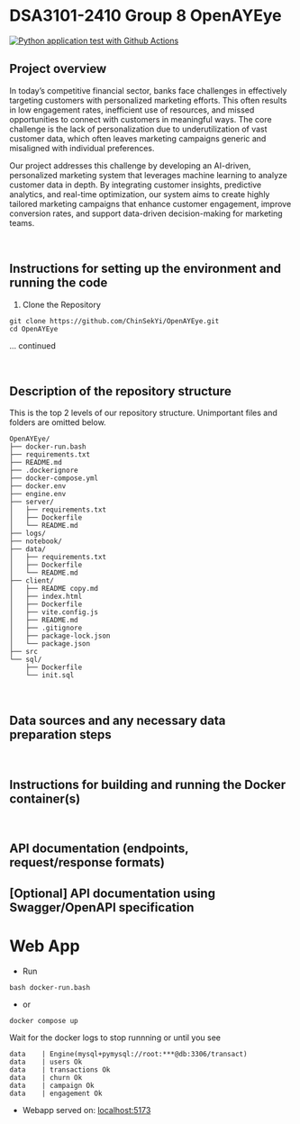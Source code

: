 # DSA3101-2410 Group 8 OpenAYEye
[![Python application test with Github Actions](https://github.com/ChinSekYi/OpenAYEye/actions/workflows/main.yml/badge.svg)](https://github.com/ChinSekYi/OpenAYEye/actions/workflows/main.yml)

## Project overview
In today’s competitive financial sector, banks face challenges in effectively targeting customers with personalized marketing efforts. This often results in low engagement rates, inefficient use of resources, and missed opportunities to connect with customers in meaningful ways. The core challenge is the lack of personalization due to underutilization of vast customer data, which often leaves marketing campaigns generic and misaligned with individual preferences.

Our project addresses this challenge by developing an AI-driven, personalized marketing system that leverages machine learning to analyze customer data in depth. By integrating customer insights, predictive analytics, and real-time optimization, our system aims to create highly tailored marketing campaigns that enhance customer engagement, improve conversion rates, and support data-driven decision-making for marketing teams.

<br>

## Instructions for setting up the environment and running the code
1. Clone the Repository
```
git clone https://github.com/ChinSekYi/OpenAYEye.git
cd OpenAYEye
```

... continued

<br>

## Description of the repository structure
This is the top 2 levels of our repository structure. Unimportant files and folders are omitted below. 
```
OpenAYEye/
├── docker-run.bash
├── requirements.txt
├── README.md
├── .dockerignore
├── docker-compose.yml
├── docker.env
├── engine.env
├── server/
│   ├── requirements.txt
│   ├── Dockerfile
│   └── README.md
├── logs/
├── notebook/
├── data/
│   ├── requirements.txt
│   ├── Dockerfile
│   └── README.md
├── client/
│   ├── README copy.md
│   ├── index.html
│   ├── Dockerfile
│   ├── vite.config.js
│   ├── README.md
│   ├── .gitignore
│   ├── package-lock.json
│   └── package.json
├── src
└── sql/
    ├── Dockerfile
    └── init.sql

```

<br>

## Data sources and any necessary data preparation steps

<br>

## Instructions for building and running the Docker container(s)

<br>

## API documentation (endpoints, request/response formats)

## [Optional] API documentation using Swagger/OpenAPI specification

# Web App
- Run
```{bash}
bash docker-run.bash
```

- or 

```{bash}
docker compose up
```

Wait for the docker logs to stop runnning or until you see
```{docker}
data    | Engine(mysql+pymysql://root:***@db:3306/transact)
data    | users Ok
data    | transactions Ok
data    | churn Ok
data    | campaign Ok
data    | engagement Ok
```

- Webapp served on: [localhost:5173](http://localhost:5173)
